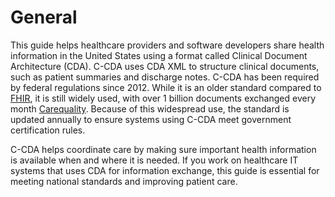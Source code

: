 # General

This guide helps healthcare providers and software developers share health information in the United States using a format called Clinical Document Architecture (CDA). C-CDA uses CDA XML to structure clinical documents, such as patient summaries and discharge notes. C-CDA has been required by federal regulations since 2012. While it is an older standard compared to [FHIR](https://www.hl7.org/fhir/overview.html), it is still widely used, with over 1 billion documents exchanged every month [Carequality](https://carequality.org/). Because of this widespread use, the standard is updated annually to ensure systems using C-CDA meet government certification rules.

C-CDA helps coordinate care by making sure important health information is available when and where it is needed.  If you work on healthcare IT systems that uses CDA for information exchange, this guide is essential for meeting national standards and improving patient care.
